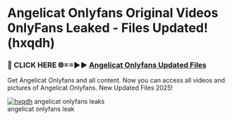 # Angelicat Onlyfans Original Videos 0nlyFans Leaked - Files Updated! (hxqdh)

<h3>🔴 CLICK HERE 🌐==►► <a href="https://tinyurl.com/2wckxsce" rel="nofollow">Angelicat Onlyfans Updated Files</a></h3>

Get Angelicat Onlyfans and all content. Now you can access all videos and pictures of Angelicat Onlyfans. New Updated Files 2025!

[![hxqdh](https://i.imgur.com/AFduVYN.gif)](https://tinyurl.com/2wckxsce)
angelicat onlyfans leaks<br>
angelicat onlyfans leak